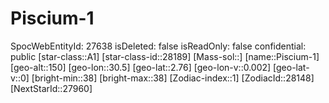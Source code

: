 ﻿---
location: [2.76,30.5,150]
type: Station
tags:
- astro/Star

---

# Piscium-1

SpocWebEntityId: 27638
isDeleted: false
isReadOnly: false
confidential: public
[star-class::A1]
[star-class-id::28189]
[Mass-sol::]
[name::Piscium-1]
[geo-alt::150]
[geo-lon::30.5]
[geo-lat::2.76]
[geo-lon-v::0.002]
[geo-lat-v::0]
[bright-min::38]
[bright-max::38]
[Zodiac-index::1]
[ZodiacId::28148]
[NextStarId::27960]

